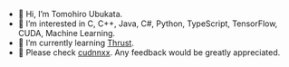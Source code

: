 - 👋 Hi, I’m Tomohiro Ubukata.
- 👀 I’m interested in C, C++, Java, C#, Python, TypeScript, TensorFlow, CUDA, Machine Learning.
- 🌱 I’m currently learning [Thrust](https://thrust.github.io/).
- 🌟 Please check [cudnnxx](https://github.com/t-ubukata/cudnnxx). Any feedback would be greatly appreciated.
<!---
t-ubukata/t-ubukata is a ✨ special ✨ repository because its `README.md` (this file) appears on your GitHub profile.
You can click the Preview link to take a look at your changes.
--->
